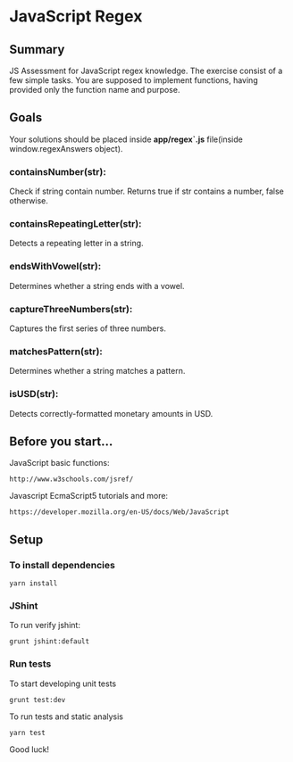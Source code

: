 # JavaScript Regex

## Summary

JS Assessment for JavaScript regex knowledge. The exercise consist of a few simple tasks. You are supposed to implement functions, having provided 
only the function name and purpose.

## Goals

Your solutions should be placed inside **app/regex`.js** file(inside window.regexAnswers object).

### containsNumber(str):

Check if string contain number. Returns true if str contains a number, false otherwise.

### containsRepeatingLetter(str):

Detects a repeating letter in a string.

### endsWithVowel(str):

Determines whether a string ends with a vowel.

### captureThreeNumbers(str):

Captures the first series of three numbers.

### matchesPattern(str):

Determines whether a string matches a pattern.

### isUSD(str):

Detects correctly-formatted monetary amounts in USD.


## Before you start...

JavaScript basic functions:

    http://www.w3schools.com/jsref/
    
Javascript EcmaScript5 tutorials and more:

    https://developer.mozilla.org/en-US/docs/Web/JavaScript

## Setup

### To install dependencies

    yarn install

### JShint

To run verify jshint:

    grunt jshint:default

### Run tests

To start developing unit tests

    grunt test:dev
 
To run tests and static analysis

    yarn test

Good luck!
 
